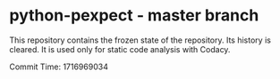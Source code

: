 # python-pexpect - master branch

This repository contains the frozen state of the repository.
Its history is cleared. It is used only for static code
analysis with Codacy.

Commit Time: 1716969034